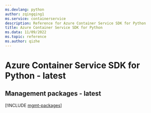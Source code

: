 ```yaml
---
ms.devlang: python
author: zqingqing1
ms.service: containerservice
description: Reference for Azure Container Service SDK for Python
title: Azure Container Service SDK for Python
ms.data: 11/09/2022
ms.topic: reference
ms.author: qizhe
---
```

# Azure Container Service SDK for Python - latest

## Management packages - latest
[!INCLUDE [mgmt-packages](container-service-mgmt-index.md)]